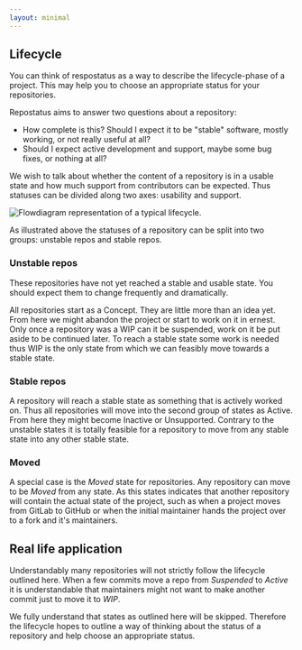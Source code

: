 ```yaml
---
layout: minimal
---
```


## Lifecycle

You can think of respostatus as a way to describe the lifecycle-phase of a project. This may help you to choose an appropriate status for your repositories.

Repostatus aims to answer two questions about a repository:

* How complete is this? Should I expect it to be "stable" software, mostly working, or not really useful at all?
* Should I expect active development and support, maybe some bug fixes, or nothing at all?

We wish to talk about whether the content of a repository is in a usable state and how much support from contributors can be expected. Thus statuses can be divided along two axes: usability and support.

![Flowdiagram representation of a typical lifecycle.](/images/lifecycle.svg)

As illustrated above the statuses of a repository can be split into two groups: unstable repos and stable repos.

### Unstable repos

These repositories have not yet reached a stable and usable state. You should expect them to change frequently and dramatically.

All repositories start as a Concept. They are little more than an idea yet. From here we might abandon the project or start to work on it in ernest. Only once a repository was a WIP can it be suspended, work on it be put aside to be continued later. To reach a stable state some work is needed thus WIP is the only state from which we can feasibly move towards a stable state.

### Stable repos

A repository will reach a stable state as something that is actively worked on. Thus all repositories will move into the second group of states as Active. From here they might become Inactive or Unsupported. Contrary to the unstable states it is totally feasible for a repository to move from any stable state into any other stable state.

### Moved

A special case is the *Moved* state for repositories. Any repository can move to be *Moved* from any state. As this states indicates that another repository will contain the actual state of the project, such as when a project moves from GitLab to GitHub or when the initial maintainer hands the project over to a fork and it's maintainers.

## Real life application

Understandably many repositories will not strictly follow the lifecycle outlined here. When a few commits move a repo from *Suspended* to *Active* it is understandable that maintainers might not want to make another commit just to move it to *WIP*.

We fully understand that states as outlined here will be skipped. Therefore the lifecycle hopes to outline a way of thinking about the status of a repository and help choose an appropriate status.
